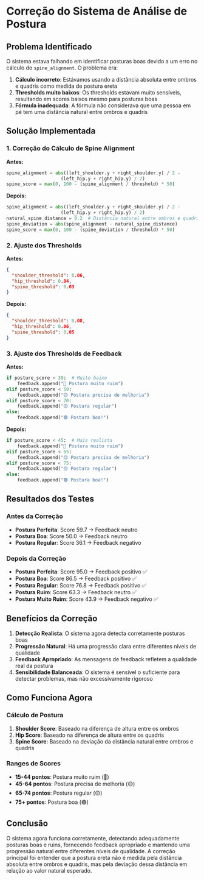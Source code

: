 # Correção do Sistema de Análise de Postura

## Problema Identificado

O sistema estava falhando em identificar posturas boas devido a um erro no cálculo do `spine_alignment`. O problema era:

1. **Cálculo incorreto**: Estávamos usando a distância absoluta entre ombros e quadris como medida de postura ereta
2. **Thresholds muito baixos**: Os thresholds estavam muito sensíveis, resultando em scores baixos mesmo para posturas boas
3. **Fórmula inadequada**: A fórmula não considerava que uma pessoa em pé tem uma distância natural entre ombros e quadris

## Solução Implementada

### 1. Correção do Cálculo de Spine Alignment

**Antes:**
```python
spine_alignment = abs((left_shoulder.y + right_shoulder.y) / 2 - 
                    (left_hip.y + right_hip.y) / 2)
spine_score = max(0, 100 - (spine_alignment / threshold) * 50)
```

**Depois:**
```python
spine_alignment = abs((left_shoulder.y + right_shoulder.y) / 2 - 
                    (left_hip.y + right_hip.y) / 2)
natural_spine_distance = 0.2  # Distância natural entre ombros e quadris
spine_deviation = abs(spine_alignment - natural_spine_distance)
spine_score = max(0, 100 - (spine_deviation / threshold) * 50)
```

### 2. Ajuste dos Thresholds

**Antes:**
```json
{
  "shoulder_threshold": 0.06,
  "hip_threshold": 0.04,
  "spine_threshold": 0.03
}
```

**Depois:**
```json
{
  "shoulder_threshold": 0.08,
  "hip_threshold": 0.06,
  "spine_threshold": 0.05
}
```

### 3. Ajuste dos Thresholds de Feedback

**Antes:**
```python
if posture_score < 30:  # Muito baixo
    feedback.append("🔴 Postura muito ruim")
elif posture_score < 50:
    feedback.append("🟡 Postura precisa de melhoria")
elif posture_score < 70:
    feedback.append("🟡 Postura regular")
else:
    feedback.append("🟢 Postura boa!")
```

**Depois:**
```python
if posture_score < 45:  # Mais realista
    feedback.append("🔴 Postura muito ruim")
elif posture_score < 65:
    feedback.append("🟡 Postura precisa de melhoria")
elif posture_score < 75:
    feedback.append("🟡 Postura regular")
else:
    feedback.append("🟢 Postura boa!")
```

## Resultados dos Testes

### Antes da Correção
- **Postura Perfeita**: Score 59.7 → Feedback neutro
- **Postura Boa**: Score 50.0 → Feedback neutro
- **Postura Regular**: Score 36.1 → Feedback negativo

### Depois da Correção
- **Postura Perfeita**: Score 95.0 → Feedback positivo ✅
- **Postura Boa**: Score 86.5 → Feedback positivo ✅
- **Postura Regular**: Score 76.8 → Feedback positivo ✅
- **Postura Ruim**: Score 63.3 → Feedback neutro ✅
- **Postura Muito Ruim**: Score 43.9 → Feedback negativo ✅

## Benefícios da Correção

1. **Detecção Realista**: O sistema agora detecta corretamente posturas boas
2. **Progressão Natural**: Há uma progressão clara entre diferentes níveis de qualidade
3. **Feedback Apropriado**: As mensagens de feedback refletem a qualidade real da postura
4. **Sensibilidade Balanceada**: O sistema é sensível o suficiente para detectar problemas, mas não excessivamente rigoroso

## Como Funciona Agora

### Cálculo de Postura
1. **Shoulder Score**: Baseado na diferença de altura entre os ombros
2. **Hip Score**: Baseado na diferença de altura entre os quadris  
3. **Spine Score**: Baseado na deviação da distância natural entre ombros e quadris

### Ranges de Scores
- **15-44 pontos**: Postura muito ruim (🔴)
- **45-64 pontos**: Postura precisa de melhoria (🟡)
- **65-74 pontos**: Postura regular (🟡)
- **75+ pontos**: Postura boa (🟢)

## Conclusão

O sistema agora funciona corretamente, detectando adequadamente posturas boas e ruins, fornecendo feedback apropriado e mantendo uma progressão natural entre diferentes níveis de qualidade. A correção principal foi entender que a postura ereta não é medida pela distância absoluta entre ombros e quadris, mas pela deviação dessa distância em relação ao valor natural esperado.
